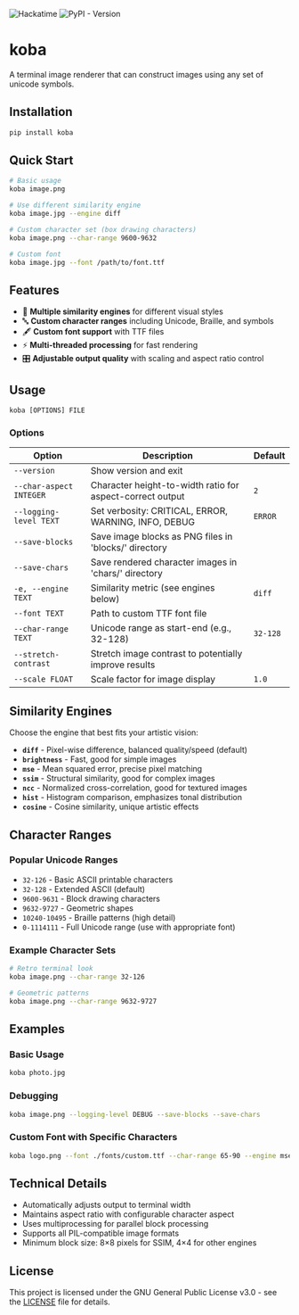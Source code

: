 ![Hackatime](https://hackatime-badge.hackclub.com/U08HC7N4JJW/koba)
![PyPI - Version](https://img.shields.io/pypi/v/koba)

# koba
A terminal image renderer that can construct images using any set of unicode symbols.

## Installation

```bash
pip install koba
```

## Quick Start

```bash
# Basic usage
koba image.png

# Use different similarity engine
koba image.jpg --engine diff

# Custom character set (box drawing characters)
koba image.png --char-range 9600-9632

# Custom font
koba image.jpg --font /path/to/font.ttf
```

## Features

- 🎨 **Multiple similarity engines** for different visual styles
- 🔤 **Custom character ranges** including Unicode, Braille, and symbols
- 🖋️ **Custom font support** with TTF files
- ⚡ **Multi-threaded processing** for fast rendering
- 🎛️ **Adjustable output quality** with scaling and aspect ratio control

## Usage

```
koba [OPTIONS] FILE
```

### Options

| Option | Description | Default |
|--------|-------------|---------|
| `--version` | Show version and exit | |
| `--char-aspect INTEGER` | Character height-to-width ratio for aspect-correct output | `2` |
| `--logging-level TEXT` | Set verbosity: CRITICAL, ERROR, WARNING, INFO, DEBUG | `ERROR` |
| `--save-blocks` | Save image blocks as PNG files in 'blocks/' directory | |
| `--save-chars` | Save rendered character images in 'chars/' directory | |
| `-e, --engine TEXT` | Similarity metric (see engines below) | `diff` |
| `--font TEXT` | Path to custom TTF font file | |
| `--char-range TEXT` | Unicode range as start-end (e.g., 32-128) | `32-128` |
| `--stretch-contrast` | Stretch image contrast to potentially improve results  | |
| `--scale FLOAT` | Scale factor for image display | `1.0` |

## Similarity Engines

Choose the engine that best fits your artistic vision:

- **`diff`** - Pixel-wise difference, balanced quality/speed (default)
- **`brightness`** - Fast, good for simple images
- **`mse`** - Mean squared error, precise pixel matching
- **`ssim`** - Structural similarity, good for complex images
- **`ncc`** - Normalized cross-correlation, good for textured images
- **`hist`** - Histogram comparison, emphasizes tonal distribution
- **`cosine`** - Cosine similarity, unique artistic effects

## Character Ranges

### Popular Unicode Ranges
- `32-126` - Basic ASCII printable characters
- `32-128` - Extended ASCII (default)
- `9600-9631` - Block drawing characters
- `9632-9727` - Geometric shapes
- `10240-10495` - Braille patterns (high detail)
- `0-1114111` - Full Unicode range (use with appropriate font)

### Example Character Sets
```bash
# Retro terminal look
koba image.png --char-range 32-126

# Geometric patterns
koba image.png --char-range 9632-9727
```

## Examples

### Basic Usage
```bash
koba photo.jpg
```

### Debugging
```bash
koba image.png --logging-level DEBUG --save-blocks --save-chars
```

### Custom Font with Specific Characters
```bash
koba logo.png --font ./fonts/custom.ttf --char-range 65-90 --engine mse
```

## Technical Details

- Automatically adjusts output to terminal width
- Maintains aspect ratio with configurable character aspect
- Uses multiprocessing for parallel block processing
- Supports all PIL-compatible image formats
- Minimum block size: 8×8 pixels for SSIM, 4×4 for other engines

## License

This project is licensed under the GNU General Public License v3.0 - see the [LICENSE](LICENSE) file for details.